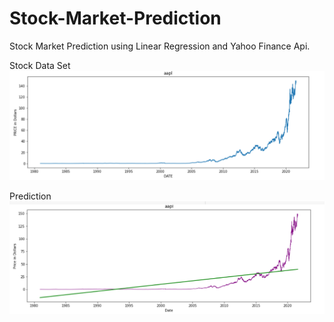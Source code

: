 # Stock-Market-Prediction
Stock Market Prediction using Linear Regression and Yahoo Finance Api.

Stock Data Set
![Data](https://github.com/diwan-kadir/Stock-Market-Prediction/blob/master/images/data.PNG)


Prediction 
![Prediction](https://github.com/diwan-kadir/Stock-Market-Prediction/blob/master/images/prediction.PNG)
